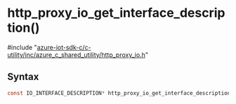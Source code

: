 # http_proxy_io_get_interface_description()

\#include "[azure-iot-sdk-c/c-utility/inc/azure_c_shared_utility/http_proxy_io.h](../iot-c-ref-http-proxy-io-h.md)"  

## Syntax

```C
const IO_INTERFACE_DESCRIPTION* http_proxy_io_get_interface_description(  void);
```

